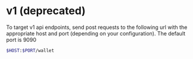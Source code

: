 # v1 (deprecated)

To target v1 api endpoints, send post requests to the following url with the appropriate host and port (depending on your configuration). The default port is 9090

```bash
$HOST:$PORT/wallet
```
